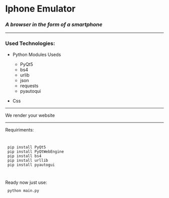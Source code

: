 # Iphone Emulator 

### *A browser in the form of a smartphone*

<hr>

### Used Technologies: 
* Python Modules Useds
  * PyQt5
  * bs4 
  * urlib 
  * json
  * requests 
  * pyautoqui

* Css 

<hr>

We render your website
<hr>

Requiriments:
<code>
<pre>
 pip install PyQt5
 pip install PyQtWebEngine
 pip install bs4
 pip install urllib
 pip install pyautogui
</pre>
</code>
Ready now just use:
<code>
<pre>
 python main.py
</pre>
</code>

